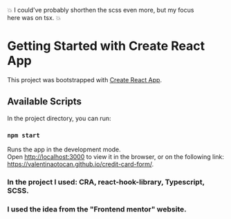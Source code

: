 💥 I could've probably shorthen the scss even more, but my focus here was on tsx. 💥
# Getting Started with Create React App

This project was bootstrapped with [Create React App](https://github.com/facebook/create-react-app).

## Available Scripts

In the project directory, you can run:

### `npm start`

Runs the app in the development mode.\
Open [http://localhost:3000](http://localhost:3000) to view it in the browser, or on the following link: https://valentinaotocan.github.io/credit-card-form/.

### In the project I used: CRA, react-hook-library, Typescript, SCSS.

### I used the idea from the "Frontend mentor" website.
